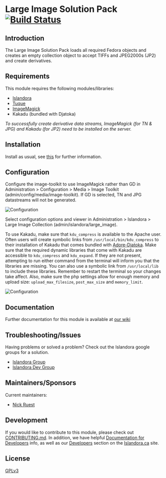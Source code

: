 # Large Image Solution Pack [![Build Status](https://travis-ci.org/Islandora/islandora_solution_pack_large_image.png?branch=7.x)](https://travis-ci.org/Islandora/islandora_solution_pack_large_image)

## Introduction

The Large Image Solution Pack loads all required Fedora objects and creates an empty collection object to accept TIFFs and JPEG2000s (JP2) and create derivatives.

## Requirements

This module requires the following modules/libraries:

* [Islandora](https://github.com/islandora/islandora)
* [Tuque](https://github.com/islandora/tuque)
* [ImageMagick](https://drupal.org/project/imagemagick)
* Kakadu (bundled with Djatoka)

*To successfully create derivative data streams, ImageMagick (for TN & JPG) and Kakadu (for JP2) need to be installed on the server.*

## Installation

Install as usual, see [this](https://drupal.org/documentation/install/modules-themes/modules-7) for further information.

## Configuration

Configure the image-toolkit to use ImageMagick rather than GD in Administration > Configuration > Media > Image Toolkit (admin/config/media/image-toolkit). If GD is selected, TN and JPG datastreams will not be generated.

![Configuration](https://camo.githubusercontent.com/6ae64673716ddf1f58d0e4856d7d7a5d79845506/687474703a2f2f692e696d6775722e636f6d2f4f33735150654f2e706e67)


Select configuration options and viewer in Administration > Islandora > Large Image Collection (admin/islandora/large_image).

To use Kakadu, make sure that `kdu_compress` is available to the Apache user. Often users will create symbolic links from `/usr/local/bin/kdu_compress` to their installation of Kakadu that comes bundled with [Adore-Djatoka](http://sourceforge.net/apps/mediawiki/djatoka/index.php?title=Installation). Make sure that the required dynamic libraries that come with Kakadu are accessible to `kdu_compress` and `kdu_expand`. If they are not present, attempting to run either command from the terminal will inform you that the libraries are missing. You can also use a symbolic link from `/usr/local/lib` to include these libraries. Remember to restart the terminal so your changes take affect. Also, make sure the php settings allow for enough memory and upload size: `upload_max_filesize`, `post_max_size` and `memory_limit`.

![Configuration](https://camo.githubusercontent.com/3730f86cd795d7d989e1cbb9b5dfca5221228379/687474703a2f2f692e696d6775722e636f6d2f625335706834412e706e67)

## Documentation

Further documentation for this module is available at [our wiki](https://wiki.duraspace.org/display/ISLANDORA/Large+Image+Solution+Pack)

## Troubleshooting/Issues

Having problems or solved a problem? Check out the Islandora google groups for a solution.

* [Islandora Group](https://groups.google.com/forum/?hl=en&fromgroups#!forum/islandora)
* [Islandora Dev Group](https://groups.google.com/forum/?hl=en&fromgroups#!forum/islandora-dev)

## Maintainers/Sponsors
Current maintainers:

* [Nick Ruest](https://github.com/ruebot)

## Development

If you would like to contribute to this module, please check out [CONTRIBUTING.md](CONTRIBUTING.md). In addition, we have helpful [Documentation for Developers](https://github.com/Islandora/islandora/wiki#wiki-documentation-for-developers) info, as well as our [Developers](http://islandora.ca/developers) section on the [Islandora.ca](http://islandora.ca) site.

## License

[GPLv3](http://www.gnu.org/licenses/gpl-3.0.txt)
